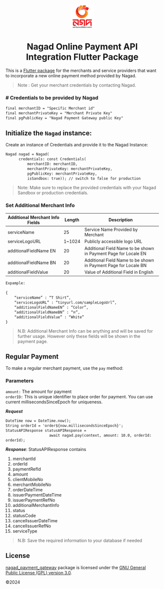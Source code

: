 <p align="center" >
  <img src="https://github.com/muhibbin-munna/nagad_flutter/blob/master/images/nagad_logo.png" alt="Nagad Logo" height="80" >
</p>

 <h1 align="center">Nagad Online Payment
API Integration Flutter Package</h1>
<p align="center" >
</p>

This is a [Flutter package](https://pub.dev/packages/nagad_payment_gateway)  for the merchants and service providers that want to
incorporate a new online payment method provided by Nagad.

> Note : Get your merchant credentials by contacting Nagad.

### # Credentials to be provided by Nagad

```
final merchantID = "Specific Merchant id"
final merchantPrivateKey = "Merchant Private Key"
final pgPublicKey = "Nagad Payment Gateway public Key"
```
## Initialize the `Nagad` instance:
Create an instance of Credentials and provide it to the Nagad Instance: 

```
Nagad nagad = Nagad(
      credentials: const Credentials(
          merchantID: merchantID,
          merchantPrivateKey: merchantPrivateKey,
          pgPublicKey: merchantPrivateKey,
          isSandbox: true)); // switch to false for production
```
> Note: Make sure to replace the provided credentials with your Nagad Sandbox or production credentials.

### Set Additional Merchant Info
| Additional Merchant Info Fields| Length | Description |
|---------------------------------|------------------|-------------|
|serviceName|25|Service Name Provided by Merchant|
|serviceLogoURL|1~1024|Publicly accessible logo URL|
|additionalFieldName EN|20|Additional Field Name to be shown in Payment Page for Locale EN|
|additionalFieldName BN|20|Additional Field Name to be shown in Payment Page for Locale BN|
|additionalFieldValue|20|Value of Additional Field in English|

```
Expample:

{
    “serviceName” : “T Shirt”,
    “serviceLogoURL” : “tinyurl.com/sampleLogoUrl”,
    “additionalFieldNameEN” : “Color”,
    “additionalFieldNameBN” : “রং”,
    “additionalFieldValue” : “White”
}
```

>N.B: Additional Merchant Info can be anything and will be saved for further usage. However only these fields will be shown in the payment page.

## Regular Payment
To make a regular merchant payment, use the `pay` method:

### Parameters

`amount:` The amount for payment</br>
`orderID:` This is unique identifier to place order for payment. You can use current millisecondsSinceEpoch for uniqueness. 

***Request***
```
DateTime now = DateTime.now();
String orderId = 'order${now.millisecondsSinceEpoch}';
StatusAPIResponse statusAPIResponse =
                    await nagad.pay(context, amount: 10.0, orderId: orderId);
```
***Response***: 
StatusAPIResponse contains 
1. merchantId
2. orderId
3. paymentRefId
4. amount
5. clientMobileNo
6. merchantMobileNo
7. orderDateTime
8. issuerPaymentDateTime
9. issuerPaymentRefNo
10. additionalMerchantInfo
11. status
12. statusCode
13. cancelIssuerDateTime
14. cancelIssuerRefNo
15. serviceType
> N.B: Save the required information to your database if needed 

## License

[nagad_payment_gateway](https://pub.dev/packages/nagad_payment_gateway) package is licensed under the [GNU General Public License (GPL) version 3.0](https://www.gnu.org/licenses/gpl-3.0.html).

©2024


